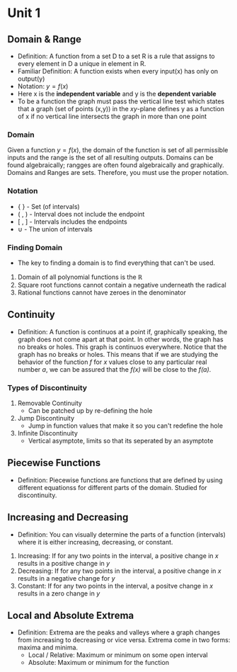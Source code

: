 # Unit 1
## Domain & Range
- Definition: A function from a set D to a set R is a rule that assigns to every
element in D a unique in element in R.
- Familiar Definition: A function exists when every input(x) has only on output(y)
- Notation: $y=f(x)$
- Here x is the **independent variable** and y is the **dependent variable**
- To be a function the graph must pass the vertical line test which states that a
graph (set of points (x,y)) in the *xy*-plane defines y as a function of x if no 
vertical line intersects the graph in more than one point 

### Domain
Given a function $y = f(x)$, the domain of the function is set of all permissible 
inputs and the range is the set of all resulting outputs. Domains can be found 
algebraically; rangges are often found algebraically and graphically. Domains and
Ranges are sets. Therefore, you must use the proper notation.

### Notation
- {  } - Set (of intervals)
- ( , ) - Interval does not include the endpoint
- [ , ] - Intervals includes the endpoints
- $\cup$ - The union of intervals

### Finding Domain
- The key to finding a domain is to find everything that can't be used.

1. Domain of all polynomial functions is the $\mathbb{R}$
2. Square root functions cannot contain a negative underneath the radical
3. Rational functions cannot have zeroes in the denominator

## Continuity
- Definition: A function is continuos at a point if, graphically speaking, the graph
does not come apart at that point. In other words, the graph has no breaks or holes.
This graph is continuos everywhere. Notice that the graph has no breaks or holes. This 
means that if we are studying the behavior of the function *f* for *x* values close to any 
particular real number *a*, we can be assured that the *f(x)* will be close to the *f(a)*.

### Types of Discontinuity
1. Removable Continuity
    - Can be patched up by re-defining the hole
2. Jump Discontinuity
    - Jump in function values that make it so you can't redefine the hole
3. Infinite Discontinuity
    - Vertical asymptote, limits so that its seperated by an asymptote

## Piecewise Functions
- Definition: Piecewise functions are functions that are defined by using different 
equationss for different parts of the domain. Studied for discontinuity.

## Increasing and Decreasing
- Definition: You can visually determine the parts of a function (intervals) where it is
either increasing, decreasing, or constant.

1. Increasing: If for any two points in the interval, a positive change in *x* results in a 
positive change in *y*
2. Decreasing: If for any two points in the interval, a positive change in *x* results in a 
negative change for *y*
3. Constant: If for any two points in the interval, a positve change in *x* results in a 
zero change in *y*

## Local and Absolute Extrema
- Definition: Extrema are the peaks and valleys where a graph changes from increasing to 
decreasing or vice versa. Extrema come in two forms: maxima and minima.
    - Local / Relative: Maximum or minimum on some open interval
    - Absolute: Maximum or minimum for the function



